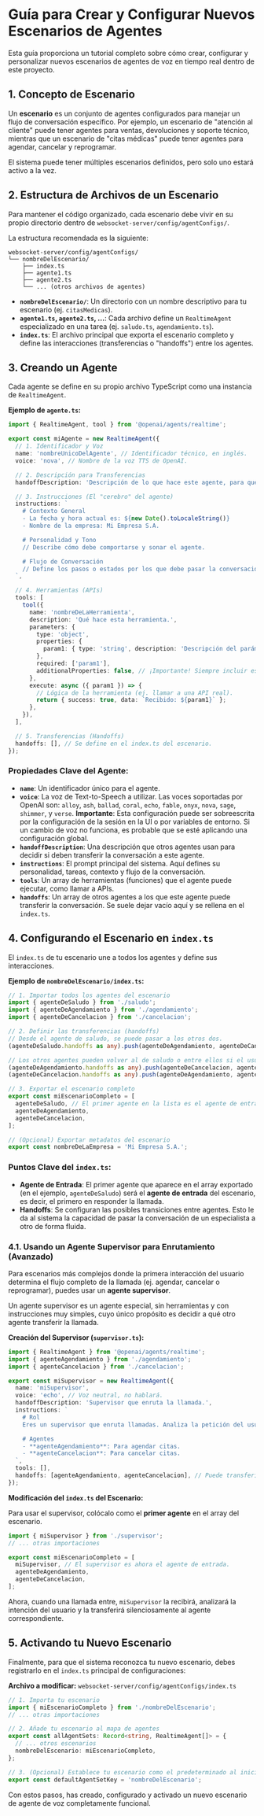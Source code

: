 # Guía para Crear y Configurar Nuevos Escenarios de Agentes

Esta guía proporciona un tutorial completo sobre cómo crear, configurar y personalizar nuevos escenarios de agentes de voz en tiempo real dentro de este proyecto.

## 1. Concepto de Escenario

Un **escenario** es un conjunto de agentes configurados para manejar un flujo de conversación específico. Por ejemplo, un escenario de "atención al cliente" puede tener agentes para ventas, devoluciones y soporte técnico, mientras que un escenario de "citas médicas" puede tener agentes para agendar, cancelar y reprogramar.

El sistema puede tener múltiples escenarios definidos, pero solo uno estará activo a la vez.

## 2. Estructura de Archivos de un Escenario

Para mantener el código organizado, cada escenario debe vivir en su propio directorio dentro de `websocket-server/config/agentConfigs/`.

La estructura recomendada es la siguiente:

```
websocket-server/config/agentConfigs/
└── nombreDelEscenario/
    ├── index.ts
    ├── agente1.ts
    ├── agente2.ts
    └── ... (otros archivos de agentes)
```

-   **`nombreDelEscenario/`**: Un directorio con un nombre descriptivo para tu escenario (ej. `citasMedicas`).
-   **`agente1.ts`, `agente2.ts`, ...**: Cada archivo define un `RealtimeAgent` especializado en una tarea (ej. `saludo.ts`, `agendamiento.ts`).
-   **`index.ts`**: El archivo principal que exporta el escenario completo y define las interacciones (transferencias o "handoffs") entre los agentes.

## 3. Creando un Agente

Cada agente se define en su propio archivo TypeScript como una instancia de `RealtimeAgent`.

**Ejemplo de `agente.ts`:**

```typescript
import { RealtimeAgent, tool } from '@openai/agents/realtime';

export const miAgente = new RealtimeAgent({
  // 1. Identificador y Voz
  name: 'nombreUnicoDelAgente', // Identificador técnico, en inglés.
  voice: 'nova', // Nombre de la voz TTS de OpenAI.

  // 2. Descripción para Transferencias
  handoffDescription: 'Descripción de lo que hace este agente, para que otros agentes sepan cuándo transferirle la llamada.',

  // 3. Instrucciones (El "cerebro" del agente)
  instructions: `
    # Contexto General
    - La fecha y hora actual es: ${new Date().toLocaleString()}
    - Nombre de la empresa: Mi Empresa S.A.

    # Personalidad y Tono
    // Describe cómo debe comportarse y sonar el agente.

    # Flujo de Conversación
    // Define los pasos o estados por los que debe pasar la conversación.
  `,

  // 4. Herramientas (APIs)
  tools: [
    tool({
      name: 'nombreDeLaHerramienta',
      description: 'Qué hace esta herramienta.',
      parameters: {
        type: 'object',
        properties: {
          param1: { type: 'string', description: 'Descripción del parámetro.' },
        },
        required: ['param1'],
        additionalProperties: false, // ¡Importante! Siempre incluir esto.
      },
      execute: async ({ param1 }) => {
        // Lógica de la herramienta (ej. llamar a una API real).
        return { success: true, data: `Recibido: ${param1}` };
      },
    }),
  ],

  // 5. Transferencias (Handoffs)
  handoffs: [], // Se define en el index.ts del escenario.
});
```

### Propiedades Clave del Agente:

-   **`name`**: Un identificador único para el agente.
-   **`voice`**: La voz de Text-to-Speech a utilizar. Las voces soportadas por OpenAI son: `alloy`, `ash`, `ballad`, `coral`, `echo`, `fable`, `onyx`, `nova`, `sage`, `shimmer`, y `verse`. **Importante**: Esta configuración puede ser sobreescrita por la configuración de la sesión en la UI o por variables de entorno. Si un cambio de voz no funciona, es probable que se esté aplicando una configuración global.
-   **`handoffDescription`**: Una descripción que otros agentes usan para decidir si deben transferir la conversación a este agente.
-   **`instructions`**: El prompt principal del sistema. Aquí defines su personalidad, tareas, contexto y flujo de la conversación.
-   **`tools`**: Un array de herramientas (funciones) que el agente puede ejecutar, como llamar a APIs.
-   **`handoffs`**: Un array de otros agentes a los que este agente puede transferir la conversación. Se suele dejar vacío aquí y se rellena en el `index.ts`.

## 4. Configurando el Escenario en `index.ts`

El `index.ts` de tu escenario une a todos los agentes y define sus interacciones.

**Ejemplo de `nombreDelEscenario/index.ts`:**

```typescript
// 1. Importar todos los agentes del escenario
import { agenteDeSaludo } from './saludo';
import { agenteDeAgendamiento } from './agendamiento';
import { agenteDeCancelacion } from './cancelacion';

// 2. Definir las transferencias (handoffs)
// Desde el agente de saludo, se puede pasar a los otros dos.
(agenteDeSaludo.handoffs as any).push(agenteDeAgendamiento, agenteDeCancelacion);

// Los otros agentes pueden volver al de saludo o entre ellos si el usuario cambia de tema.
(agenteDeAgendamiento.handoffs as any).push(agenteDeCancelacion, agenteDeSaludo);
(agenteDeCancelacion.handoffs as any).push(agenteDeAgendamiento, agenteDeSaludo);

// 3. Exportar el escenario completo
export const miEscenarioCompleto = [
  agenteDeSaludo, // El primer agente en la lista es el agente de entrada.
  agenteDeAgendamiento,
  agenteDeCancelacion,
];

// (Opcional) Exportar metadatos del escenario
export const nombreDeLaEmpresa = 'Mi Empresa S.A.';
```

### Puntos Clave del `index.ts`:

-   **Agente de Entrada**: El primer agente que aparece en el array exportado (en el ejemplo, `agenteDeSaludo`) será el **agente de entrada** del escenario, es decir, el primero en responder la llamada.
-   **Handoffs**: Se configuran las posibles transiciones entre agentes. Esto le da al sistema la capacidad de pasar la conversación de un especialista a otro de forma fluida.

### 4.1. Usando un Agente Supervisor para Enrutamiento (Avanzado)

Para escenarios más complejos donde la primera interacción del usuario determina el flujo completo de la llamada (ej. agendar, cancelar o reprogramar), puedes usar un **agente supervisor**.

Un agente supervisor es un agente especial, sin herramientas y con instrucciones muy simples, cuyo único propósito es decidir a qué otro agente transferir la llamada.

**Creación del Supervisor (`supervisor.ts`):**

```typescript
import { RealtimeAgent } from '@openai/agents/realtime';
import { agenteAgendamiento } from './agendamiento';
import { agenteCancelacion } from './cancelacion';

export const miSupervisor = new RealtimeAgent({
  name: 'miSupervisor',
  voice: 'echo', // Voz neutral, no hablará.
  handoffDescription: 'Supervisor que enruta la llamada.',
  instructions: `
    # Rol
    Eres un supervisor que enruta llamadas. Analiza la petición del usuario y transfiérelo inmediatamente al agente correcto. No hables.

    # Agentes
    - **agenteAgendamiento**: Para agendar citas.
    - **agenteCancelacion**: Para cancelar citas.
  `,
  tools: [],
  handoffs: [agenteAgendamiento, agenteCancelacion], // Puede transferir a estos agentes.
});
```

**Modificación del `index.ts` del Escenario:**

Para usar el supervisor, colócalo como el **primer agente** en el array del escenario.

```typescript
import { miSupervisor } from './supervisor';
// ... otras importaciones

export const miEscenarioCompleto = [
  miSupervisor, // El supervisor es ahora el agente de entrada.
  agenteDeAgendamiento,
  agenteDeCancelacion,
];
```

Ahora, cuando una llamada entre, `miSupervisor` la recibirá, analizará la intención del usuario y la transferirá silenciosamente al agente correspondiente.

## 5. Activando tu Nuevo Escenario

Finalmente, para que el sistema reconozca tu nuevo escenario, debes registrarlo en el `index.ts` principal de configuraciones:

**Archivo a modificar:** `websocket-server/config/agentConfigs/index.ts`

```typescript
// 1. Importa tu escenario
import { miEscenarioCompleto } from './nombreDelEscenario';
// ... otras importaciones

// 2. Añade tu escenario al mapa de agentes
export const allAgentSets: Record<string, RealtimeAgent[]> = {
  // ... otros escenarios
  nombreDelEscenario: miEscenarioCompleto,
};

// 3. (Opcional) Establece tu escenario como el predeterminado al iniciar
export const defaultAgentSetKey = 'nombreDelEscenario';
```

Con estos pasos, has creado, configurado y activado un nuevo escenario de agente de voz completamente funcional.

